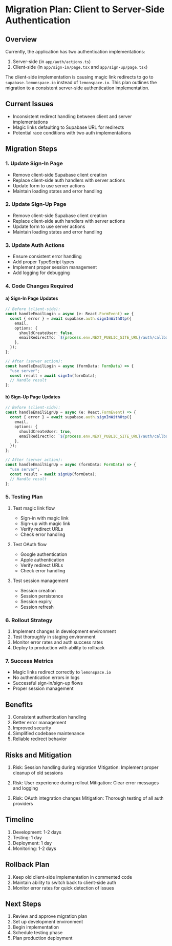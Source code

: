 # Migration Plan: Client to Server-Side Authentication

## Overview

Currently, the application has two authentication implementations:

1. Server-side (in `app/auth/actions.ts`)
2. Client-side (in `app/sign-in/page.tsx` and `app/sign-up/page.tsx`)

The client-side implementation is causing magic link redirects to go to `supabase.lemonspace.io` instead of `lemonspace.io`. This plan outlines the migration to a consistent server-side authentication implementation.

## Current Issues

- Inconsistent redirect handling between client and server implementations
- Magic links defaulting to Supabase URL for redirects
- Potential race conditions with two auth implementations

## Migration Steps

### 1. Update Sign-In Page

- Remove client-side Supabase client creation
- Replace client-side auth handlers with server actions
- Update form to use server actions
- Maintain loading states and error handling

### 2. Update Sign-Up Page

- Remove client-side Supabase client creation
- Replace client-side auth handlers with server actions
- Update form to use server actions
- Maintain loading states and error handling

### 3. Update Auth Actions

- Ensure consistent error handling
- Add proper TypeScript types
- Implement proper session management
- Add logging for debugging

### 4. Code Changes Required

#### a) Sign-In Page Updates

```typescript
// Before (client-side):
const handleEmailLogin = async (e: React.FormEvent) => {
  const { error } = await supabase.auth.signInWithOtp({
    email,
    options: {
      shouldCreateUser: false,
      emailRedirectTo: `${process.env.NEXT_PUBLIC_SITE_URL}/auth/callback`,
    },
  });
};

// After (server action):
const handleEmailLogin = async (formData: FormData) => {
  "use server";
  const result = await signIn(formData);
  // Handle result
};
```

#### b) Sign-Up Page Updates

```typescript
// Before (client-side):
const handleEmailSignUp = async (e: React.FormEvent) => {
  const { error } = await supabase.auth.signInWithOtp({
    email,
    options: {
      shouldCreateUser: true,
      emailRedirectTo: `${process.env.NEXT_PUBLIC_SITE_URL}/auth/callback`,
    },
  });
};

// After (server action):
const handleEmailSignUp = async (formData: FormData) => {
  "use server";
  const result = await signUp(formData);
  // Handle result
};
```

### 5. Testing Plan

1. Test magic link flow

   - Sign-in with magic link
   - Sign-up with magic link
   - Verify redirect URLs
   - Check error handling

2. Test OAuth flow

   - Google authentication
   - Apple authentication
   - Verify redirect URLs
   - Check error handling

3. Test session management
   - Session creation
   - Session persistence
   - Session expiry
   - Session refresh

### 6. Rollout Strategy

1. Implement changes in development environment
2. Test thoroughly in staging environment
3. Monitor error rates and auth success rates
4. Deploy to production with ability to rollback

### 7. Success Metrics

- Magic links redirect correctly to `lemonspace.io`
- No authentication errors in logs
- Successful sign-in/sign-up flows
- Proper session management

## Benefits

1. Consistent authentication handling
2. Better error management
3. Improved security
4. Simplified codebase maintenance
5. Reliable redirect behavior

## Risks and Mitigation

1. Risk: Session handling during migration
   Mitigation: Implement proper cleanup of old sessions

2. Risk: User experience during rollout
   Mitigation: Clear error messages and logging

3. Risk: OAuth integration changes
   Mitigation: Thorough testing of all auth providers

## Timeline

1. Development: 1-2 days
2. Testing: 1 day
3. Deployment: 1 day
4. Monitoring: 1-2 days

## Rollback Plan

1. Keep old client-side implementation in commented code
2. Maintain ability to switch back to client-side auth
3. Monitor error rates for quick detection of issues

## Next Steps

1. Review and approve migration plan
2. Set up development environment
3. Begin implementation
4. Schedule testing phase
5. Plan production deployment

